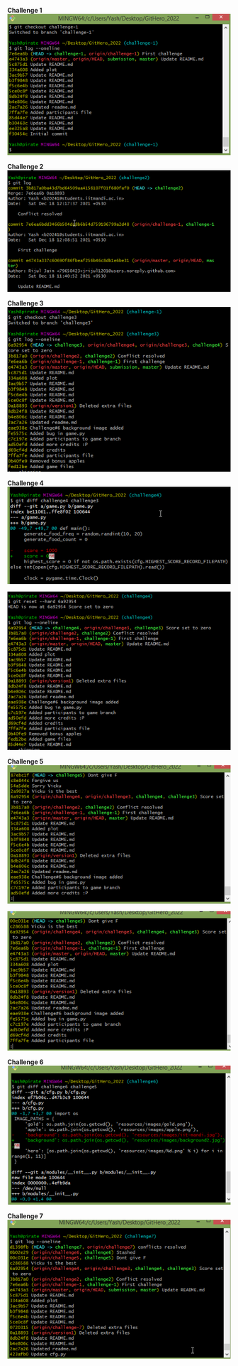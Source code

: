 **Challenge 1**
![1.](Images/challenge1.png)

**Challenge 2**
![2.](Images/Challenge2.png)

**Challenge 3**
![3.](Images/challenge3.png)

**Challenge 4**
![4.1](Images/challenge4.1.png)

![4.2](Images/challenge4.2.png)

**Challenge 5**
![5.1](Images/challenge5.1.png)

![5.2](Images/challenge5.2.png)

**Challenge 6**
![6.](Images/challenge6.1.png)

**Challenge 7**
![7.](Images/challeneg7.png)